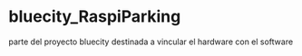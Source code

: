 # bluecity_RaspiParking
parte del proyecto bluecity destinada a vincular el hardware con el software
